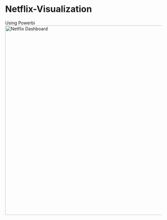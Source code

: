 # Netflix-Visualization
Using Powerbi<img width="612" alt="Netflix Dashboard" src="https://github.com/Oluwadamilola001/Netflix-Visualization/assets/167981714/a67a0584-f1dd-4805-b3ff-50f5ef37da9c">

